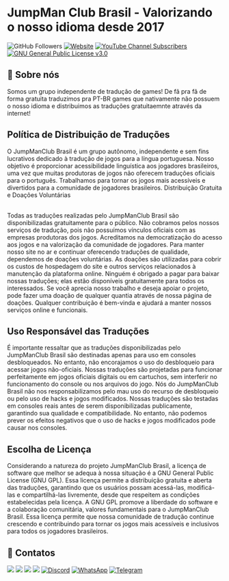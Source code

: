 <h1>JumpMan Club Brasil - Valorizando o nosso idioma desde 2017</h1>

<div>
<img loading="lazy" src="https://img.shields.io/github/followers/jumpmanclubbrasil.svg?style=social&label=Follow&maxAge=2592000" alt="GitHub Followers"></a>
<a href="http://jumpmanclubbrasil.com.br" target="_blank">
<img loading="lazy" alt="Website" src="https://img.shields.io/website?url=https%3A%2F%2Fjumpmanclubbrasil.com.br"></a>
<a href="https://www.youtube.com/channel/UCmvXzcNkNGp4zxq_lQXsnhA" target="_blank"> <img alt="YouTube Channel Subscribers" src="https://img.shields.io/youtube/channel/subscribers/UCmvXzcNkNGp4zxq_lQXsnhA"></a> <a href="https://github.com/jumpmanclubbrasil/.github/blob/main/LICENSE" target="_blank"> <img loading="lazy" src="https://img.shields.io/github/license/jumpmanclubbrasil/.github?color=blue" alt="GNU General Public License v3.0"></a>
</div>

<h2>🔖 Sobre nós</h2>
<p>Somos um grupo independente de tradução de games! De fã pra fã de forma gratuita traduzimos pra PT-BR games que nativamente não possuem o nosso idioma e distribuimos as traduções gratuitaemnte através da internet!</p>

<h2>Política de Distribuição de Traduções</h2>
O JumpManClub Brasil é um grupo autônomo, independente e sem fins lucrativos dedicado à tradução de jogos para a língua portuguesa. Nosso objetivo é proporcionar acessibilidade linguística aos jogadores brasileiros, uma vez que muitas produtoras de jogos não oferecem traduções oficiais para o português. Trabalhamos para tornar os jogos mais acessíveis e divertidos para a comunidade de jogadores brasileiros.
Distribuição Gratuita e Doações Voluntárias

<br>Todas as traduções realizadas pelo JumpManClub Brasil são disponibilizadas gratuitamente para o público. Não cobramos pelos nossos serviços de tradução, pois não possuímos vínculos oficiais com as empresas produtoras dos jogos. Acreditamos na democratização do acesso aos jogos e na valorização da comunidade de jogadores.
Para manter nosso site no ar e continuar oferecendo traduções de qualidade, dependemos de doações voluntárias. As doações são utilizadas para cobrir os custos de hospedagem do site e outros serviços relacionados à manutenção da plataforma online. Ninguém é obrigado a pagar para baixar nossas traduções; elas estão disponíveis gratuitamente para todos os interessados.
Se você aprecia nosso trabalho e deseja apoiar o projeto, pode fazer uma doação de qualquer quantia através de nossa página de doações. Qualquer contribuição é bem-vinda e ajudará a manter nossos serviços online e funcionais.</br>

<h2>Uso Responsável das Traduções</h2>
É importante ressaltar que as traduções disponibilizadas pelo JumpManClub Brasil são destinadas apenas para uso em consoles desbloqueados. No entanto, não encorajamos o uso do desbloqueio para acessar jogos não-oficiais. Nossas traduções são projetadas para funcionar perfeitamente em jogos oficiais digitais ou em cartuchos, sem interferir no funcionamento do console ou nos arquivos do jogo.
Nós do JumpManClub Brasil não nos responsabilizamos pelo mau uso do recurso de desbloqueio ou pelo uso de hacks e jogos modificados. Nossas traduções são testadas em consoles reais antes de serem disponibilizadas publicamente, garantindo sua qualidade e compatibilidade. No entanto, não podemos prever os efeitos negativos que o uso de hacks e jogos modificados pode causar nos consoles.

<h2>Escolha de Licença</h2>
Considerando a natureza do projeto JumpManClub Brasil, a licença de software que melhor se adequa à nossa situação é a GNU General Public License (GNU GPL). Essa licença permite a distribuição gratuita e aberta das traduções, garantindo que os usuários possam acessá-las, modificá-las e compartilhá-las livremente, desde que respeitem as condições estabelecidas pela licença.
A GNU GPL promove a liberdade do software e a colaboração comunitária, valores fundamentais para o JumpManClub Brasil. Essa licença permite que nossa comunidade de tradução continue crescendo e contribuindo para tornar os jogos mais acessíveis e inclusivos para todos os jogadores brasileiros.

## 🚀 Contatos
<div>
<a href="https://www.youtube.com/jumpmanclubbrasil" target="_blank"><img loading="lazy" src="https://img.shields.io/badge/YouTube-FF0000?style=for-the-badge&logo=youtube&logoColor=white" target="_blank"></a>
<a href="https://www.instagram.com/jumpmanclubbrasil" target="_blank"><img loading="lazy" src="https://img.shields.io/badge/-Instagram-%23E4405F?style=for-the-badge&logo=instagram&logoColor=white" target="_blank"></a>
<a href="mailto:suporte@jumpmanclubbrasil.com.br"><img loading="lazy" src="https://img.shields.io/badge/Gmail-D14836?style=for-the-badge&logo=gmail&logoColor=white" target="_blank"></a>
<a href="https://www.linkedin.com/company/jumpmanclubbrasil" target="_blank"><img loading="lazy" src="https://img.shields.io/badge/-LinkedIn-%230077B5?style=for-the-badge&logo=linkedin&logoColor=white" target="_blank"></a>
<a href="https://discord.gg/buQgneF" target="_blank"><img loading="lazy" src="https://img.shields.io/badge/Discord-7289DA?style=for-the-badge&logo=discord&logoColor=white" alt="Discord"></a>
<a href="http://www.bit.do/grupogamesinptbr" target="_blank"><img loading="lazy" src="https://img.shields.io/badge/WhatsApp-25D366?style=for-the-badge&logo=whatsapp&logoColor=white" alt="WhatsApp"></a>
<a href="https://web.telegram.org/k/" target="_blank"><img loading="lazy" src="https://img.shields.io/badge/Telegram-2CA5E0?style=for-the-badge&logo=telegram&logoColor=white" alt="Telegram"></a>
</div>
